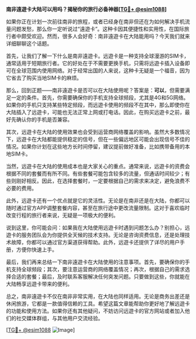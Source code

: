 **南非遠遊卡大陆可以用吗？揭秘你的旅行必备神器[[TG💪+ @esim1088](https://t.me/s/esim1088)]**

如果你正在计划一次前往南非的旅程，或者已经身在南非但还在为如何解决手机流量问题发愁，那么你一定听说过“遠遊卡”。这种卡因其便捷性和实用性，在国际旅行者中颇受欢迎。然而，很多人会好奇：南非遠遊卡在大陆能用吗？今天我们就来详细聊聊这个话题。

首先，让我们了解一下什么是南非遠遊卡。远遊卡是一种支持全球漫游的SIM卡，通常适用于短期旅行者。它的好处在于不需要更换手机，只需将远遊卡插入设备即可在全球范围内使用网络。对于经常出国的人来说，这种卡无疑是一个福音，因为它省去了购买当地SIM卡的麻烦。

那么，回到正题——南非遠遊卡是否可以在大陆使用呢？答案是：**可以**，但需要满足一定的条件。首先，你需要确保你的手机支持全球频段，尤其是4G和5G网络。如果你的手机只支持某些特定频段，而远遊卡使用的频段不在其中，那么即使你在大陆插入了远遊卡，可能也无法正常上网或打电话。因此，在购买远遊卡之前，最好先确认你的手机是否兼容。

其次，远遊卡在大陆的使用效果也会受到运营商网络覆盖的影响。虽然大多数情况下，远遊卡在大陆都能提供稳定的信号，但在一些偏远地区可能会出现信号不佳的情况。如果你计划在这些地方长时间停留，建议提前做好准备，比如携带备用的本地SIM卡。

当然，远遊卡在大陆的使用成本也是大家关心的重点。通常来说，远遊卡的资费会根据不同的套餐而有所不同。有些套餐可能包含较多的流量，但通话时间较少；有些则刚好相反。因此，在选择套餐时，一定要根据自己的需求来决定，避免浪费不必要的费用。

此外，远遊卡还有一个优点就是它的灵活性。无论是在南非还是在大陆，你都可以随时通过官方APP调整套餐内容，甚至在旅行途中更改流量限制。这对于喜欢临时改变行程的旅行者来说，无疑是一项极大的便利。

说到这里，你可能会问：如果我在大陆使用远遊卡时遇到问题怎么办？别担心，远遊卡的服务团队会为你提供全天候的技术支持。无论是咨询资费信息，还是处理技术故障，你都可以通过官方渠道获得帮助。此外，远遊卡还提供了详尽的用户手册，方便你快速上手。

最后，我们再来总结一下南非遠遊卡在大陆使用的注意事项。首先，要确保你的手机支持全球频段；其次，要注意运营商的网络覆盖情况；再次，根据自己的需求选择合适的套餐；最后，及时联系客服解决任何突发问题。只要做到这些，你就能在大陆畅享远遊卡带来的便利。

总之，南非遠遊卡不仅在南非非常实用，在大陆也同样适用。无论是商务出差还是休闲旅游，它都是一款值得信赖的工具。希望这篇文章能帮助你更好地了解远遊卡的功能和使用方法。如果你还有其他疑问，不妨访问远遊卡的官方网站或者加入他们的社交媒体群组，与其他用户交流经验。

[[TG💪+ @esim1088](https://t.me/s/esim1088) ![Image](https://i.postimg.cc/4NQfJmqS/Snipaste-2025-05-13-00-14-12.png)]